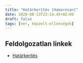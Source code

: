 ```yaml
---
title: "Határkerítés [Hamarosan]"
date: 2020-08-13T23:14:45+02:00
draft: false
tags: [ner, képzelt-ellenségek]
---
```


## Feldolgozatlan linkek

- [Határkerítés](https://hu.wikipedia.org/wiki/D%C3%A9li_hat%C3%A1rz%C3%A1r_Magyarorsz%C3%A1gon)
